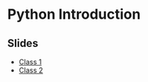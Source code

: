 # Python Introduction

## Slides

- [Class 1](https://beatrizfrocha.github.io/python-introduction/class1.slides.html)
- [Class 2](https://beatrizfrocha.github.io/python-introduction/class2.slides.html)
